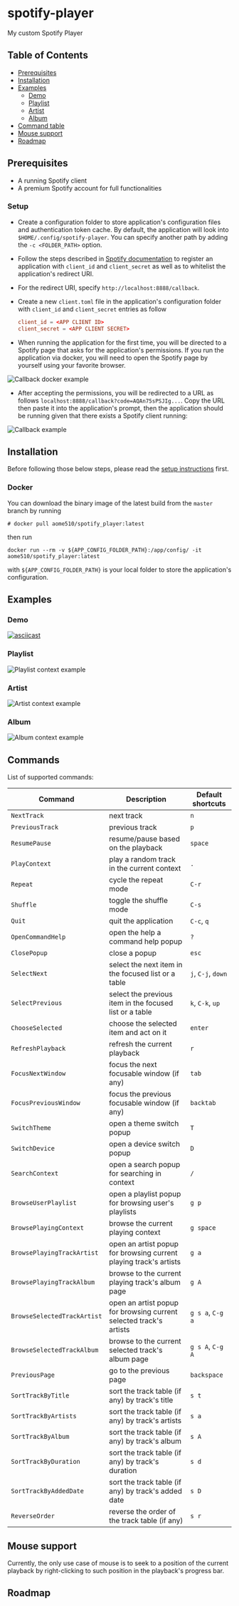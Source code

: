 # spotify-player

My custom Spotify Player

## Table of Contents

- [Prerequisites](#prerequisites)
- [Installation](#installation)
- [Examples](#examples)
  - [Demo](#demo)
  - [Playlist](#playlist)
  - [Artist](#artist)
  - [Album](#album)
- [Command table](#commands)
- [Mouse support](#mouse-support)
- [Roadmap](#roadmap)

## Prerequisites

- A running Spotify client
- A premium Spotify account for full functionalities

### Setup

- Create a configuration folder to store application's configuration files and authentication token cache. By default, the application will look into `$HOME/.config/spotify-player`. You can specify another path by adding the `-c <FOLDER_PATH>` option.
- Follow the steps described in [Spotify documentation](https://developer.spotify.com/documentation/general/guides/app-settings/) to register an application with `client_id` and `client_secret` as well as to whitelist the application's redirect URI.
- For the redirect URI, specify `http://localhost:8888/callback`.
- Create a new `client.toml` file in the application's configuration folder with `client_id` and `client_secret` entries as follow

  ```toml
  client_id = <APP CLIENT ID>
  client_secret = <APP CLIENT SECRET>
  ```

- When running the application for the first time, you will be directed to a Spotify page that asks for the application's permissions. If you run the application via docker, you will need to open the Spotify page by yourself using your favorite browser.

![Callback docker example](https://raw.githubusercontent.com/aome510/spotify-player/master/examples/callback_docker.png)

- After accepting the permissions, you will be redirected to a URL as follows `localhost:8888/callback?code=AQAn75sPSJIg...`. Copy the URL then paste it into the application's prompt, then the application should be running given that there exists a Spotify client running:

![Callback example](https://raw.githubusercontent.com/aome510/spotify-player/master/examples/callback.png)

## Installation

Before following those below steps, please read the [setup instructions](#setup) first.

### Docker

You can download the binary image of the latest build from the `master` branch by running

```
# docker pull aome510/spotify_player:latest
```

then run

```
docker run --rm -v ${APP_CONFIG_FOLDER_PATH}:/app/config/ -it aome510/spotify_player:latest
```

with `${APP_CONFIG_FOLDER_PATH}` is your local folder to store the application's configuration.

## Examples

### Demo

[![asciicast](https://asciinema.org/a/430335.svg)](https://asciinema.org/a/430335)

### Playlist

![Playlist context example](https://raw.githubusercontent.com/aome510/spotify-player/master/examples/playlist.png)

### Artist

![Artist context example](https://raw.githubusercontent.com/aome510/spotify-player/master/examples/artist.png)

### Album

![Album context example](https://raw.githubusercontent.com/aome510/spotify-player/master/examples/album.png)

## Commands

List of supported commands:

| Command                     | Description                                                        | Default shortcuts  |
| --------------------------- | ------------------------------------------------------------------ | ------------------ |
| `NextTrack`                 | next track                                                         | `n`                |
| `PreviousTrack`             | previous track                                                     | `p`                |
| `ResumePause`               | resume/pause based on the playback                                 | `space`            |
| `PlayContext`               | play a random track in the current context                         | `.`                |
| `Repeat`                    | cycle the repeat mode                                              | `C-r`              |
| `Shuffle`                   | toggle the shuffle mode                                            | `C-s`              |
| `Quit`                      | quit the application                                               | `C-c`, `q`         |
| `OpenCommandHelp`           | open the help a command help popup                                 | `?`                |
| `ClosePopup`                | close a popup                                                      | `esc`              |
| `SelectNext`                | select the next item in the focused list or a table                | `j`, `C-j`, `down` |
| `SelectPrevious`            | select the previous item in the focused list or a table            | `k`, `C-k`, `up`   |
| `ChooseSelected`            | choose the selected item and act on it                             | `enter`            |
| `RefreshPlayback`           | refresh the current playback                                       | `r`                |
| `FocusNextWindow`           | focus the next focusable window (if any)                           | `tab`              |
| `FocusPreviousWindow`       | focus the previous focusable window (if any)                       | `backtab`          |
| `SwitchTheme`               | open a theme switch popup                                          | `T`                |
| `SwitchDevice`              | open a device switch popup                                         | `D`                |
| `SearchContext`             | open a search popup for searching in context                       | `/`                |
| `BrowseUserPlaylist`        | open a playlist popup for browsing user's playlists                | `g p`              |
| `BrowsePlayingContext`      | browse the current playing context                                 | `g space`          |
| `BrowsePlayingTrackArtist`  | open an artist popup for browsing current playing track's artists  | `g a`              |
| `BrowsePlayingTrackAlbum`   | browse to the current playing track's album page                   | `g A`              |
| `BrowseSelectedTrackArtist` | open an artist popup for browsing current selected track's artists | `g s a`, `C-g a`   |
| `BrowseSelectedTrackAlbum`  | browse to the current selected track's album page                  | `g s A`, `C-g A`   |
| `PreviousPage`              | go to the previous page                                            | `backspace`        |
| `SortTrackByTitle`          | sort the track table (if any) by track's title                     | `s t`              |
| `SortTrackByArtists`        | sort the track table (if any) by track's artists                   | `s a`              |
| `SortTrackByAlbum`          | sort the track table (if any) by track's album                     | `s A`              |
| `SortTrackByDuration`       | sort the track table (if any) by track's duration                  | `s d`              |
| `SortTrackByAddedDate`      | sort the track table (if any) by track's added date                | `s D`              |
| `ReverseOrder`              | reverse the order of the track table (if any)                      | `s r`              |

## Mouse support

Currently, the only use case of mouse is to seek to a position of the current playback by right-clicking to such position in the playback's progress bar.

## Roadmap
